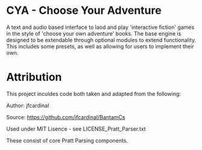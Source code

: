 # **CYA - Choose Your Adventure**

A text and audio based interface to laod and play 'interactive fiction' games in the style of 'choose your own adventure' books. The base engine is designed to be extendable through optional modules to extend functionality. This includes some presets, as well as allowing for users to implement their own.




# **Attribution**

This project inculdes code both taken and adapted from the following:

Author: jfcardinal

Source: https://github.com/jfcardinal/BantamCs

Used under MIT Lisence - see LICENSE_Pratt_Parser.txt

These consist of core Pratt Parsing components.
